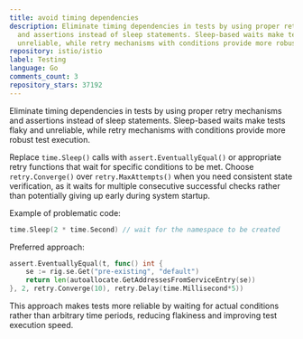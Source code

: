 ```yaml
---
title: avoid timing dependencies
description: Eliminate timing dependencies in tests by using proper retry mechanisms
  and assertions instead of sleep statements. Sleep-based waits make tests flaky and
  unreliable, while retry mechanisms with conditions provide more robust test execution.
repository: istio/istio
label: Testing
language: Go
comments_count: 3
repository_stars: 37192
---
```


Eliminate timing dependencies in tests by using proper retry mechanisms and assertions instead of sleep statements. Sleep-based waits make tests flaky and unreliable, while retry mechanisms with conditions provide more robust test execution.

Replace `time.Sleep()` calls with `assert.EventuallyEqual()` or appropriate retry functions that wait for specific conditions to be met. Choose `retry.Converge()` over `retry.MaxAttempts()` when you need consistent state verification, as it waits for multiple consecutive successful checks rather than potentially giving up early during system startup.

Example of problematic code:
```go
time.Sleep(2 * time.Second) // wait for the namespace to be created
```

Preferred approach:
```go
assert.EventuallyEqual(t, func() int {
    se := rig.se.Get("pre-existing", "default")
    return len(autoallocate.GetAddressesFromServiceEntry(se))
}, 2, retry.Converge(10), retry.Delay(time.Millisecond*5))
```

This approach makes tests more reliable by waiting for actual conditions rather than arbitrary time periods, reducing flakiness and improving test execution speed.
